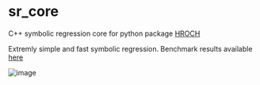 # sr_core
C++ symbolic regression core for python package [HROCH](https://github.com/janoPig/HROCH)

Extremly simple and fast symbolic regression. Benchmark results available [here](https://github.com/janoPig/HROCH/blob/main/benchmarks/SRBench.md)

![image](https://github.com/janoPig/HROCH/assets/75015989/3fa087dc-8caf-4301-86d7-4e79a4e84402)
